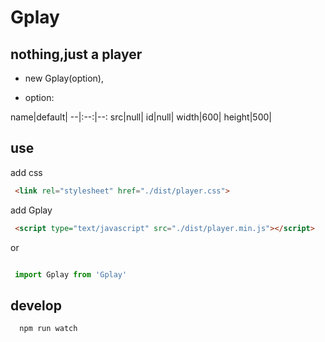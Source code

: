 # Gplay
## nothing,just a player

- new Gplay(option),

- option:

name|default|
--|:--:|--:
src|null|
id|null|
width|600|
height|500|

## use
add css
``` html
 <link rel="stylesheet" href="./dist/player.css">
```
add Gplay
``` html
 <script type="text/javascript" src="./dist/player.min.js"></script>
```
or
 ```js

  import Gplay from 'Gplay'
 ```


 ## develop

  ```shell
    npm run watch
 ```